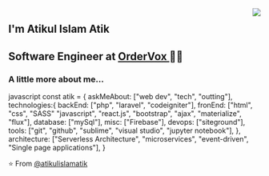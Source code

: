 <img align='right' src="https://media.giphy.com/media/WTjXuYA2y4o3UZly3W/giphy.gif">

## I'm Atikul Islam Atik
## Software Engineer at <a href="https://www.ordervox.co.uk/" target="_blank"> OrderVox </a> 👨‍💻



###  A little more about me...  

javascript
const atik = {
    askMeAbout: ["web dev", "tech", "outting"],
    technologies:{
        backEnd: ["php", "laravel", "codeigniter"],
        fronEnd: ["html", "css", "SASS" "javascript", "react.js", "bootstrap", "ajax", "materialize", "flux"],
        database: ["mySql"],
        misc: ["Firebase"],
        devops:  ["siteground"],
        tools: ["git", "github", "sublime", "visual studio", "jupyter notebook"],
    },
    architecture: ["Serverless Architecture", "microservices", "event-driven", "Single page applications"],
}


⭐ From [@atikulislamatik](https://github.com/atikulislamatik)
